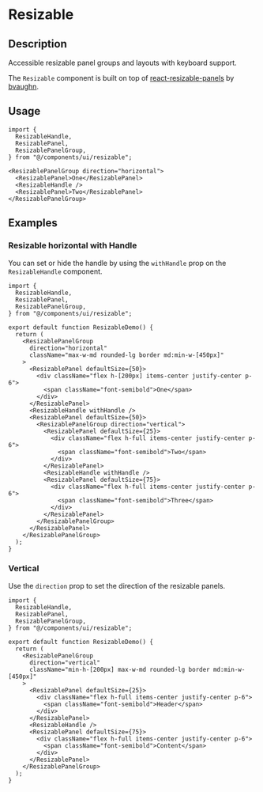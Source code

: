 # Resizable

## Description

Accessible resizable panel groups and layouts with keyboard support.

The `Resizable` component is built on top of [react-resizable-panels](https://github.com/bvaughn/react-resizable-panels) by [bvaughn](https://github.com/bvaughn).

## Usage

```tsx
import {
  ResizableHandle,
  ResizablePanel,
  ResizablePanelGroup,
} from "@/components/ui/resizable";
```

```tsx
<ResizablePanelGroup direction="horizontal">
  <ResizablePanel>One</ResizablePanel>
  <ResizableHandle />
  <ResizablePanel>Two</ResizablePanel>
</ResizablePanelGroup>
```

## Examples

### Resizable horizontal with Handle

You can set or hide the handle by using the `withHandle` prop on the `ResizableHandle` component.

```tsx
import {
  ResizableHandle,
  ResizablePanel,
  ResizablePanelGroup,
} from "@/components/ui/resizable";

export default function ResizableDemo() {
  return (
    <ResizablePanelGroup
      direction="horizontal"
      className="max-w-md rounded-lg border md:min-w-[450px]"
    >
      <ResizablePanel defaultSize={50}>
        <div className="flex h-[200px] items-center justify-center p-6">
          <span className="font-semibold">One</span>
        </div>
      </ResizablePanel>
      <ResizableHandle withHandle />
      <ResizablePanel defaultSize={50}>
        <ResizablePanelGroup direction="vertical">
          <ResizablePanel defaultSize={25}>
            <div className="flex h-full items-center justify-center p-6">
              <span className="font-semibold">Two</span>
            </div>
          </ResizablePanel>
          <ResizableHandle withHandle />
          <ResizablePanel defaultSize={75}>
            <div className="flex h-full items-center justify-center p-6">
              <span className="font-semibold">Three</span>
            </div>
          </ResizablePanel>
        </ResizablePanelGroup>
      </ResizablePanel>
    </ResizablePanelGroup>
  );
}
```

### Vertical

Use the `direction` prop to set the direction of the resizable panels.

```tsx
import {
  ResizableHandle,
  ResizablePanel,
  ResizablePanelGroup,
} from "@/components/ui/resizable";

export default function ResizableDemo() {
  return (
    <ResizablePanelGroup
      direction="vertical"
      className="min-h-[200px] max-w-md rounded-lg border md:min-w-[450px]"
    >
      <ResizablePanel defaultSize={25}>
        <div className="flex h-full items-center justify-center p-6">
          <span className="font-semibold">Header</span>
        </div>
      </ResizablePanel>
      <ResizableHandle />
      <ResizablePanel defaultSize={75}>
        <div className="flex h-full items-center justify-center p-6">
          <span className="font-semibold">Content</span>
        </div>
      </ResizablePanel>
    </ResizablePanelGroup>
  );
}
```
